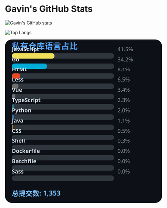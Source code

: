 # Gavin's GitHub Stats

![Gavin's GitHub stats](https://github-readme-stats.vercel.app/api?username=gavinhaydy&show_icons=true&theme=tokyonight)

![Top Langs](https://github-readme-stats.vercel.app/api/top-langs/?username=gavinhaydy&layout=compact)

















































































































<!-- PRIVATE_STATS_START -->
![私有仓库统计](./.github/private-stats.svg)
<!-- PRIVATE_STATS_END -->
















































































































